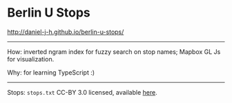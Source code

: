 # Berlin U Stops

http://daniel-j-h.github.io/berlin-u-stops/

---

How: inverted ngram index for fuzzy search on stop names; Mapbox GL Js for visualization.

Why: for learning TypeScript :)

---

Stops: `stops.txt` CC-BY 3.0 licensed, available [here](https://daten.berlin.de/datensaetze/vbb-fahrplandaten-januar-2017-bis-dezember-2017).
